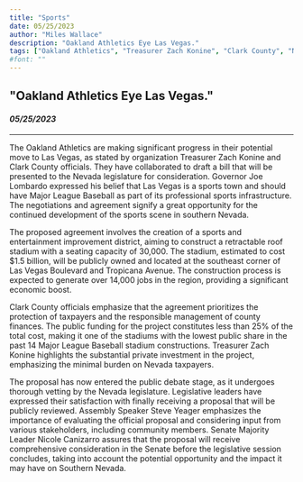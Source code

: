 ```yaml
---
title: "Sports"
date: 05/25/2023
author: "Miles Wallace"
description: "Oakland Athletics Eye Las Vegas."
tags: ["Oakland Athletics", "Treasurer Zach Konine", "Clark County", "Nevada", "Governor Joe Lombardo", "seating capacity of 30,000", "1.5 billion", "Las Vegas Boulevard", "Tropicana Avenue", "retractable roof stadium", "economic boost", "Major League Baseball", "Nevada taxpayers", "Legislative", "Senate Majority Leader Nicole Canizarro", "Nevada", ]
#font: ""
---
```

## "Oakland Athletics Eye Las Vegas."
#### _05/25/2023_ 
____
The Oakland Athletics are making significant progress in their potential move to Las Vegas, as stated by organization Treasurer Zach Konine and Clark County officials. They have collaborated to draft a bill that will be presented to the Nevada legislature for consideration. Governor Joe Lombardo expressed his belief that Las Vegas is a sports town and should have Major League Baseball as part of its professional sports infrastructure. The negotiations and agreement signify a great opportunity for the continued development of the sports scene in southern Nevada.

The proposed agreement involves the creation of a sports and entertainment improvement district, aiming to construct a retractable roof stadium with a seating capacity of 30,000. The stadium, estimated to cost $1.5 billion, will be publicly owned and located at the southeast corner of Las Vegas Boulevard and Tropicana Avenue. The construction process is expected to generate over 14,000 jobs in the region, providing a significant economic boost.

Clark County officials emphasize that the agreement prioritizes the protection of taxpayers and the responsible management of county finances. The public funding for the project constitutes less than 25% of the total cost, making it one of the stadiums with the lowest public share in the past 14 Major League Baseball stadium constructions. Treasurer Zach Konine highlights the substantial private investment in the project, emphasizing the minimal burden on Nevada taxpayers.

The proposal has now entered the public debate stage, as it undergoes thorough vetting by the Nevada legislature. Legislative leaders have expressed their satisfaction with finally receiving a proposal that will be publicly reviewed. Assembly Speaker Steve Yeager emphasizes the importance of evaluating the official proposal and considering input from various stakeholders, including community members. Senate Majority Leader Nicole Canizarro assures that the proposal will receive comprehensive consideration in the Senate before the legislative session concludes, taking into account the potential opportunity and the impact it may have on Southern Nevada.